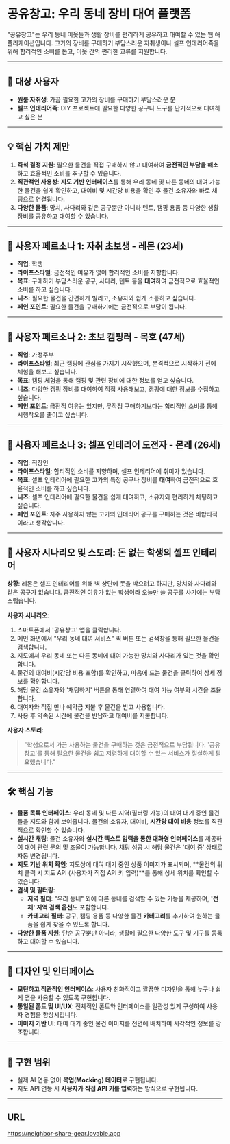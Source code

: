 

# 공유창고: 우리 동네 장비 대여 플랫폼

"공유창고"는 우리 동네 이웃들과 생활 장비를 편리하게 공유하고 대여할 수 있는 웹 애플리케이션입니다. 고가의 장비를 구매하기 부담스러운 자취생이나 셀프 인테리어족을 위해 합리적인 소비를 돕고, 이웃 간의 편리한 교류를 지원합니다.

---

## 🎯 대상 사용자

* **원룸 자취생**: 가끔 필요한 고가의 장비를 구매하기 부담스러운 분
* **셀프 인테리어족**: DIY 프로젝트에 필요한 다양한 공구나 도구를 단기적으로 대여하고 싶은 분

---

## 💡 핵심 가치 제안

1.  **즉석 결정 지원**: 필요한 물건을 직접 구매하지 않고 대여하여 **금전적인 부담을 해소**하고 효율적인 소비를 추구할 수 있습니다.
2.  **직관적인 사용성**: **지도 기반 인터페이스**를 통해 우리 동네 및 다른 동네의 대여 가능한 물건을 쉽게 확인하고, 대여비 및 시간당 비용을 확인 후 물건 소유자와 바로 채팅으로 연결됩니다.
3.  **다양한 물품**: 망치, 사다리와 같은 공구뿐만 아니라 텐트, 캠핑 용품 등 다양한 생활 장비를 공유하고 대여할 수 있습니다.

---

## 👤 사용자 페르소나 1: 자취 초보생 - 레몬 (23세)

* **직업**: 학생
* **라이프스타일**: 금전적인 여유가 없어 합리적인 소비를 지향합니다.
* **목표**: 구매하기 부담스러운 공구, 사다리, 텐트 등을 **대여**하여 금전적으로 효율적인 소비를 하고 싶습니다.
* **니즈**: 필요한 물건을 간편하게 빌리고, 소유자와 쉽게 소통하고 싶습니다.
* **페인 포인트**: 필요한 물건을 구매하기에는 금전적으로 부담이 됩니다.

---

## 👤 사용자 페르소나 2: 초보 캠핑러 - 목호 (47세)

* **직업**: 가정주부
* **라이프스타일**: 최근 캠핑에 관심을 가지기 시작했으며, 본격적으로 시작하기 전에 체험을 해보고 싶습니다.
* **목표**: 캠핑 체험을 통해 캠핑 및 관련 장비에 대한 정보를 얻고 싶습니다.
* **니즈**: 다양한 캠핑 장비를 대여하여 직접 사용해보고, 캠핑에 대한 정보를 수집하고 싶습니다.
* **페인 포인트**: 금전적 여유는 있지만, 무작정 구매하기보다는 합리적인 소비를 통해 시행착오를 줄이고 싶습니다.

---

## 👤 사용자 페르소나 3: 셀프 인테리어 도전자 - 몬레 (26세)

* **직업**: 직장인
* **라이프스타일**: 합리적인 소비를 지향하며, 셀프 인테리어에 취미가 있습니다.
* **목표**: 셀프 인테리어에 필요한 고가의 특정 공구나 장비를 **대여**하여 금전적으로 효율적인 소비를 하고 싶습니다.
* **니즈**: 셀프 인테리어에 필요한 물건을 쉽게 대여하고, 소유자와 편리하게 채팅하고 싶습니다.
* **페인 포인트**: 자주 사용하지 않는 고가의 인테리어 공구를 구매하는 것은 비합리적이라고 생각합니다.
---

## 📖 사용자 시나리오 및 스토리: 돈 없는 학생의 셀프 인테리어

**상황**: 레몬은 셀프 인테리어를 위해 벽 상단에 못을 박으려고 하지만, 망치와 사다리와 같은 공구가 없습니다. 금전적인 여유가 없는 학생이라 오늘만 쓸 공구를 사기에는 부담스럽습니다.

**사용자 시나리오**:

1.  스마트폰에서 '공유창고' 앱을 클릭합니다.
2.  메인 화면에서 "우리 동네 대여 서비스" 퀵 버튼 또는 검색창을 통해 필요한 물건을 검색합니다.
3.  지도에서 우리 동네 또는 다른 동네에 대여 가능한 망치와 사다리가 있는 것을 확인합니다.
4.  물건의 대여비(시간당 비용 포함)를 확인하고, 마음에 드는 물건을 클릭하여 상세 정보를 확인합니다.
5.  해당 물건 소유자와 '채팅하기' 버튼을 통해 연결하여 대여 가능 여부와 시간을 조율합니다.
6.  대여자와 직접 만나 예약금 지불 후 물건을 받고 사용합니다.
7.  사용 후 약속된 시간에 물건을 반납하고 대여비를 지불합니다.

**사용자 스토리**:

> "학생으로서 가끔 사용하는 물건을 구매하는 것은 금전적으로 부담됩니다. '공유창고'를 통해 필요한 물건을 쉽고 저렴하게 대여할 수 있는 서비스가 절실하게 필요했습니다."

---

## 🛠️ 핵심 기능

* **물품 목록 인터페이스**: 우리 동네 및 다른 지역(필터링 가능)의 대여 대기 중인 물건들을 지도와 함께 보여줍니다. 물건의 소유자, 대여비, **시간당 대여 비용** 정보를 직관적으로 확인할 수 있습니다.
* **실시간 채팅**: 물건 소유자와 **실시간 텍스트 입력을 통한 대화형 인터페이스**를 제공하여 대여 관련 문의 및 조율이 가능합니다. 채팅 성공 시 해당 물건은 '대여 중' 상태로 자동 변경됩니다.
* **지도 기반 위치 확인**: 지도상에 대여 대기 중인 상품 이미지가 표시되며, **물건의 위치 클릭 시 지도 API (사용자가 직접 API 키 입력)**를 통해 상세 위치를 확인할 수 있습니다.
* **검색 및 필터링**:
    * **지역 필터**: "우리 동네" 외에 다른 동네를 검색할 수 있는 기능을 제공하며, **'전체' 지역 검색 옵션**도 포함합니다.
    * **카테고리 필터**: 공구, 캠핑 용품 등 다양한 물건 **카테고리**를 추가하여 원하는 물품을 쉽게 찾을 수 있도록 합니다.
* **다양한 물품 지원**: 단순 공구뿐만 아니라, 생활에 필요한 다양한 도구 및 기구를 등록하고 대여할 수 있습니다.

---

## 🎨 디자인 및 인터페이스

* **모던하고 직관적인 인터페이스**: 사용자 친화적이고 깔끔한 디자인을 통해 누구나 쉽게 앱을 사용할 수 있도록 구현합니다.
* **통일된 폰트 및 UI/UX**: 전체적인 폰트와 인터페이스를 일관성 있게 구성하여 사용자 경험을 향상시킵니다.
* **이미지 기반 UI**: 대여 대기 중인 물건 이미지를 전면에 배치하여 시각적인 정보를 강조합니다.

---


## 🚀 구현 범위

* 실제 AI 연동 없이 **목업(Mocking) 데이터**로 구현됩니다.
* 지도 API 연동 시 **사용자가 직접 API 키를 입력**하는 방식으로 구현됩니다.

---


## URL
https://neighbor-share-gear.lovable.app
